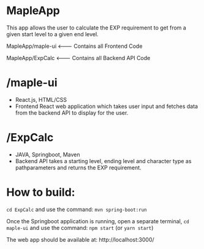 # MapleApp

This app allows the user to calculate the EXP requirement to get from a given start level to a given end level. 

  MapleApp/maple-ui  <--- Contains all Frontend Code
  
  MapleApp/ExpCalc  <--- Contains all Backend API Code
  
# /maple-ui
* React.js, HTML/CSS 
* Frontend React web application which takes user input and fetches data from the backend API to display for the user. 

# /ExpCalc
* JAVA, Springboot, Maven 
* Backend API takes a starting level, ending level and character type as pathparameters and returns the EXP requirement.

# How to build:
 `cd ExpCalc` and use the command: `mvn spring-boot:run`
 
 Once the Springboot application is running, open a separate terminal, `cd maple-ui` and use the command: `npm start` (or `yarn start`)
 
 The web app should be available at: http://localhost:3000/


